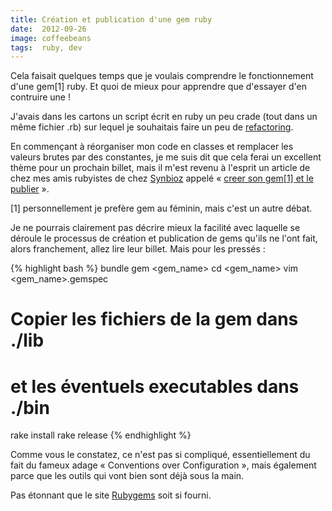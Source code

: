 ```yaml
---
title: Création et publication d'une gem ruby
date:  2012-09-26
image: coffeebeans
tags:  ruby, dev
---
```


Cela faisait quelques temps que je voulais comprendre le fonctionnement d'une gem[1] ruby. Et quoi de mieux pour apprendre que d'essayer d'en contruire une !

J'avais dans les cartons un script écrit en ruby un peu crade (tout dans un même fichier .rb) sur lequel je souhaitais faire un peu de [refactoring](http://fr.wikipedia.org/wiki/Refactorisation).

En commençant à réorganiser mon code en classes et remplacer les valeurs brutes par des constantes, je me suis dit que cela ferai un excellent thème pour un prochain billet, mais il m'est revenu à l'esprit un article de chez mes amis rubyistes de chez [Synbioz](http://www.synbioz.com/) appelé « [creer son gem[1] et le publier](http://www.synbioz.com/blog/2012/04/26/creer_son_gem_et_le_publier) ».

[1] personnellement je prefère gem au féminin, mais c'est un autre débat.

Je ne pourrais clairement pas décrire mieux la facilité avec laquelle se déroule le processus de création et publication de gems qu'ils ne l'ont fait, alors franchement, allez lire leur billet. Mais pour les pressés :

{% highlight bash %}
bundle gem <gem_name>
cd <gem_name>
vim <gem_name>.gemspec
# Copier les fichiers de la gem dans ./lib
#  et les éventuels executables dans ./bin
rake install
rake release
{% endhighlight %}

Comme vous le constatez, ce n'est pas si compliqué, essentiellement du fait du fameux adage « Conventions over Configuration », mais également parce que les outils qui vont bien sont déjà sous la main.

Pas étonnant que le site [Rubygems](http://www.rubygems.org/) soit si fourni.
